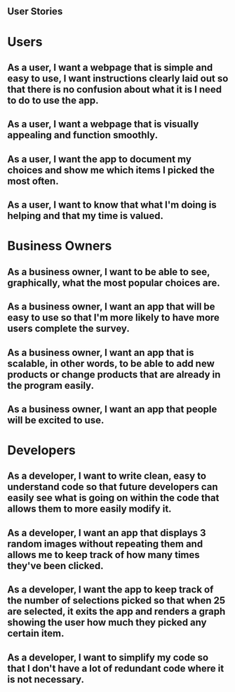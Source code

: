 ## User Stories


# Users

## As a user, I want a webpage that is simple and easy to use, I want instructions clearly laid out so that there is no confusion about what it is I need to do to use the app.

## As a user, I want a webpage that is visually appealing and function smoothly.

## As a user, I want the app to document my choices and show me which items I picked the most often. 

## As a user, I want to know that what I'm doing is helping and that my time is valued.

# Business Owners

## As a business owner, I want to be able to see, graphically, what the most popular choices are.

## As a business owner, I want an app that will be easy to use so that I'm more likely to have more users complete the survey.

## As a business owner, I want an app that is scalable, in other words, to be able to add new products or change products that are already in the program easily.

## As a business owner, I want an app that people will be excited to use.

# Developers

## As a developer, I want to write clean, easy to understand code so that future developers can easily see what is going on within the code that allows them to more easily modify it.

## As a developer, I want an app that displays 3 random images without repeating them and allows me to keep track of how many times they've been clicked.

## As a developer, I want the app to keep track of the number of selections picked so that when 25 are selected, it exits the app and renders a graph showing the user how much they picked any certain item.

## As a developer, I want to simplify my code so that I don't have a lot of redundant code where it is not necessary.
